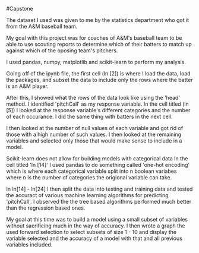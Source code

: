 #Capstone

The dataset I used was given to me by the statistics department who got it from the A&M baseball team.

My goal with this project was for coaches of A&M's baseball team to be able to use scouting reports to determine which of their batters to match up against which of the oposing team's pitchers.

I used pandas, numpy, matplotlib and scikit-learn to perform my analysis.

Going off of the ipynb file, the first cell (ln [2]) is where I load the data, load the packages, and subset the data to include only the rows where the batter is an A&M player.

After this, I showed what the rows of the data look like using the 'head' method. I identified 'pitchCall' as my response variable. In the cell titled (ln [5]) I looked at the response variable's different categories and the number of each occurance. I did the same thing with batters in the next cell.

I then looked at the number of null values of each variable and got rid of those with a high number of such values. I then looked at the remaining variables and selected only those that would make sense to include in a model.

Scikit-learn does not allow for building models with categorical data In the cell titled 'ln [14]' I used pandas to do something called 'one-hot encoding' which is where each categorical variable split into n boolean variabes where n is the number of categories the origional variable can take. 

In ln[14] - ln[24] I then split the data into testing and training data and tested the accuract of various machine learning algorithms for predicting 'pitchCall'. I observed the the tree based algorithms performed much better than the regression based ones.

My goal at this time was to build a model using a small subset of variables without sacrificing much in the way of accuracy. I then wrote a graph the used forward selection to select subsets of size 1 - 10 and display the variable selected and the accuracy of a model with that and all previous variables included. 



